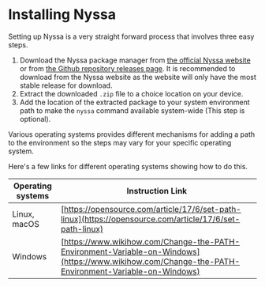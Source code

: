 # Installing Nyssa

Setting up Nyssa is a very straight forward process that involves three easy steps.

1. Download the Nyssa package manager from [the official Nyssa website](https://nyssa.bladelang.com) or from [the Github repository releases page](https://github.com/blade-lang/nyssa/releases). It is recommended to download from the Nyssa website as the website will only have the most stable release for download.
2. Extract the downloaded `.zip` file to a choice location on your device.
3. Add the location of the extracted package to your system environment path to make the `nyssa` command available system-wide (This step is optional).

Various operating systems provides different mechanisms for adding a path to the environment so the steps may vary for your specific operating system.

Here's a few links for different operating systems showing how to do this.

| Operating systems | Instruction Link |
|------------------|------------------|
| Linux, macOS | [https://opensource.com/article/17/6/set-path-linux](https://opensource.com/article/17/6/set-path-linux) |
| Windows | [https://www.wikihow.com/Change-the-PATH-Environment-Variable-on-Windows](https://www.wikihow.com/Change-the-PATH-Environment-Variable-on-Windows) |
